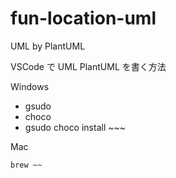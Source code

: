 # fun-location-uml
UML by PlantUML

VSCode で UML PlantUML を書く方法

Windows
- gsudo
- choco
- gsudo choco install ~~~

Mac

```
brew ~~
```